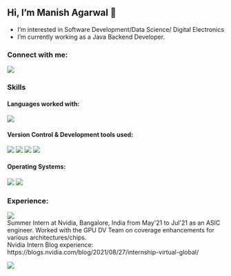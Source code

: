 ## Hi, I’m Manish Agarwal 👋 
- I’m interested in Software Development/Data Science/ Digital Electronics
- I’m currently working as a Java Backend Developer.

### Connect with me: 
<a href = "https://www.linkedin.com/in/manish1612/"><img src="https://img.shields.io/badge/Linkedin-0077b5?logo=Linkedin&logoColor=ColorName&style=flat" /></a>

### Skills

#### Languages worked with:
<p>
 <img src="https://img.shields.io/badge/C++-044F88?logo=Cplusplus&logoColor=white&style=Flat" />
</p>

#### Version Control & Development tools used:
<p>
  <img src="https://img.shields.io/badge/Git-f34f29?logo=Git&logoColor=white&style=Flat" />
  <img src="https://img.shields.io/badge/Github-171515?logo=Github&logoColor=white&style=Flat" />
  <img src="https://img.shields.io/badge/Perforce-ffffff?logo=Perforce&logoColor=black&style=Flat" />
  <img src="https://img.shields.io/badge/VS Code-00A4EF?logo=Visual Studio Code&logoColor=white&style=Flat" />
</p>

#### Operating Systems:
<p>
  <img src="https://img.shields.io/badge/Linux-000000?logo=Linux&logoColor=ColorName&style=Flat" />
  <img src="https://img.shields.io/badge/Windows-00A4EF?logo=Windows&logoColor=ColorName&style=Flat" />
</p>

### Experience:
<p>
 <img src="https://img.shields.io/badge/nvidia-000000?logo=Nvidia&logoColor=ColorName&style=Flat" />
 <br>Summer Intern at Nvidia, Bangalore, India from May'21 to Jul'21 as an ASIC engineer. Worked with the GPU DV Team on coverage enhancements for various architectures/chips.
 <br>Nvidia Intern Blog experience: https://blogs.nvidia.com/blog/2021/08/27/internship-virtual-global/
</p>

<img src="https://github-readme-stats.vercel.app/api/top-langs/?username=man-is-h&layout=compact" />

<!---
man-is-h/man-is-h is a ✨ special ✨ repository because its `README.md` (this file) appears on your GitHub profile.
You can click the Preview link to take a look at your changes.
--->
